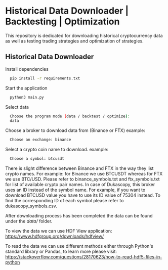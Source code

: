 
# Historical Data Downloader | Backtesting | Optimization

This repository is dedicated for downloading historical cryptocurrency data as well as testing trading strategies and optimization of strategies.



## Historical Data Downloader
Install dependencies

```bash
  pip install -r requirements.txt
```

Start the application

```bash
  python3 main.py
```

Select data
```bash
  Choose the program mode (data / backtest / optimize):
  data
```

Choose a broker to download data from (Binance or FTX) 
example:
```bash
  Choose an exchange: binance
```
Select a crypto coin name to download. 
example:
```bash
  Choose a symbol: btcusdt
```
There is slight difference between Binance and FTX in the way they list crypto names. For example: for Binance we use BTCUSDT whereas for FTX we use BTC/USD. Please refer to binance_symbols.txt and ftx_symbols.txt for list of available crypto pair names. In case of Dukascopy, this broker uses an ID instead of the symbol name. For example, if you want to download BTCUSD value you have to use its ID value of 75304 instead. To find the corresponding ID of each symbol please refer to dukascopy_symbols.csv.

After downloading process has been completed the data can be found under the *data/* folder.

To view the data we can use HDF View application:
https://www.hdfgroup.org/downloads/hdfview/

To read the data we can use different methods either through Python's standard library or Pandas, to learn more please visit:
https://stackoverflow.com/questions/28170623/how-to-read-hdf5-files-in-python
